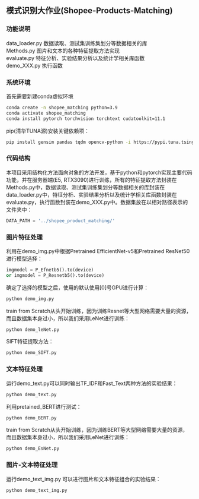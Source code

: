 
## 模式识别大作业(Shopee-Products-Matching)  
### 功能说明  
data_loader.py 数据读取、测试集训练集划分等数据相关的库  
Methods.py 图片和文本的各种特征提取方法实现  
evaluate.py 特征分析、实验结果分析以及统计学相关库函数  
demo_XXX.py 执行函数  
  
### 系统环境  
首先需要新建conda虚拟环境  
```bash
conda create -n shopee_matching python=3.9  
conda activate shopee_matching   
conda install pytorch torchvision torchtext cudatoolkit=11.1  
```
pip(清华TUNA源)安装关键依赖项：  
```bash
pip install gensim pandas tqdm opencv-python -i https://pypi.tuna.tsinghua.edu.cn/simple  
```
### 代码结构  
本项目采用结构化方法面向对象的方法开发，基于python和pytorch实现主要代码功能，并在服务器端(E5, RTX3090)进行训练，所有的特征提取方法封装在Methods.py中，数据读取、测试集训练集划分等数据相关的库封装在data_loader.py中，特征分析、实验结果分析以及统计学相关库函数封装在evaluate.py，执行函数封装在demo_XXX.py中。数据集放在以相对路径表示的文件夹中：  
```python
DATA_PATH = '../shopee_product_matching/'
```

### 图片特征处理  
利用在demo_img.py中根据Pretrained EfficientNet-v5和Pretrained ResNet50进行模型选择： 
```python
imgmodel = P_Efnetb5().to(device)
or imgmodel = P_Resnetb5().to(device)
```
确定了选择的模型之后，使用的默认使用[0]号GPU进行计算：
```bash
python demo_img.py
```
train from Scratch从头开始训练，因为训练Resnet等大型网络需要大量的资源，而且数据集本身过小，所以我们采用LeNet进行训练：
```bash
python demo_leNet.py
```
SIFT特征提取方法：
```bash
python demo_SIFT.py
```

### 文本特征处理  
运行demo_text.py可以同时输出TF_IDF和Fast_Text两种方法的实验结果：
```bash
python demo_text.py
```
利用pretained_BERT进行测试：
```bash
python demo_BERT.py
```
train from Scratch从头开始训练，因为训练BERT等大型网络需要大量的资源，而且数据集本身过小，所以我们采用LeNet进行训练：
```bash
python demo_EsNet.py
```
### 图片-文本特征处理  
运行demo_text_img.py 可以进行图片和文本特征组合的实验结果：
```bash
python demo_text_img.py
```
